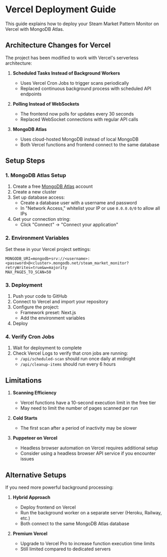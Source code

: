 # Vercel Deployment Guide

This guide explains how to deploy your Steam Market Pattern Monitor on Vercel with MongoDB Atlas.

## Architecture Changes for Vercel

The project has been modified to work with Vercel's serverless architecture:

1. **Scheduled Tasks Instead of Background Workers**
   - Uses Vercel Cron Jobs to trigger scans periodically
   - Replaced continuous background process with scheduled API endpoints

2. **Polling Instead of WebSockets**
   - The frontend now polls for updates every 30 seconds
   - Replaced WebSocket connections with regular API calls

3. **MongoDB Atlas**
   - Uses cloud-hosted MongoDB instead of local MongoDB
   - Both Vercel functions and frontend connect to the same database

## Setup Steps

### 1. MongoDB Atlas Setup

1. Create a free [MongoDB Atlas](https://www.mongodb.com/cloud/atlas/register) account
2. Create a new cluster 
3. Set up database access:
   - Create a database user with a username and password
   - In "Network Access," whitelist your IP or use `0.0.0.0/0` to allow all IPs
4. Get your connection string:
   - Click "Connect" → "Connect your application"


### 2. Environment Variables

Set these in your Vercel project settings:

```
MONGODB_URI=mongodb+srv://<username>:<password>@<cluster>.mongodb.net/steam_market_monitor?retryWrites=true&w=majority
MAX_PAGES_TO_SCAN=50
```

### 3. Deployment

1. Push your code to GitHub
2. Connect to Vercel and import your repository
3. Configure the project:
   - Framework preset: Next.js
   - Add the environment variables
4. Deploy

### 4. Verify Cron Jobs

1. Wait for deployment to complete
2. Check Vercel Logs to verify that cron jobs are running:
   - `/api/scheduled-scan` should run once daily at midnight
   - `/api/cleanup-items` should run every 6 hours

## Limitations

1. **Scanning Efficiency**
   - Vercel functions have a 10-second execution limit in the free tier
   - May need to limit the number of pages scanned per run

2. **Cold Starts**
   - The first scan after a period of inactivity may be slower

3. **Puppeteer on Vercel**
   - Headless browser automation on Vercel requires additional setup
   - Consider using a headless browser API service if you encounter issues

## Alternative Setups

If you need more powerful background processing:

1. **Hybrid Approach**
   - Deploy frontend on Vercel
   - Run the background worker on a separate server (Heroku, Railway, etc.)
   - Both connect to the same MongoDB Atlas database

2. **Premium Vercel**
   - Upgrade to Vercel Pro to increase function execution time limits
   - Still limited compared to dedicated servers 